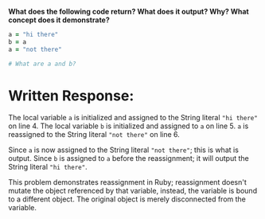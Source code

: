 **What does the following code return? What does it output? Why? What concept does it demonstrate?**

```ruby
a = "hi there"
b = a
a = "not there"

# What are a and b?
```
# Written Response:

The local variable `a` is initialized and assigned to the String literal `"hi there"` on line 4. The local variable `b` is initialized and assigned to `a` on line 5. `a` is reassigned to the String literal `"not there"` on line 6.

Since `a` is now assigned to the String literal `"not there"`; this is what is output.
Since `b` is assigned to `a` before the reassignment; it will output the String literal `"hi there"`.

This problem demonstrates reassignment in Ruby; reassignment doesn't mutate the object referenced by that variable, instead, the variable is bound to a different object. The original object is merely disconnected from the variable.

